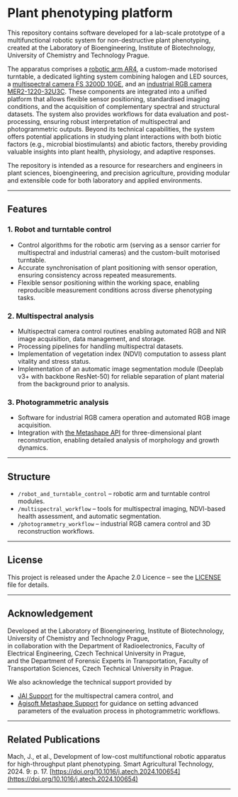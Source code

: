 # Plant phenotyping platform 

This repository contains software developed for a lab-scale prototype of a multifunctional robotic system for non-destructive plant phenotyping, created at the Laboratory of Bioengineering, Institute of Biotechnology, University of Chemistry and Technology Prague.  

The apparatus comprises a [robotic arm AR4](https://anninrobotics.com/), a custom-made motorised turntable, a dedicated lighting system combining halogen and LED sources, a [multispectral camera FS 3200D 10GE](https://ftp.stemmer-imaging.com/webdavs/docmanager/150153-JAI-FS-3200D-10GE-Datasheet.pdf), and an [industrial RGB camera MER2-1220-32U3C](https://en.daheng-imaging.com/show-106-1997-1.html). These components are integrated into a unified platform that allows flexible sensor positioning, standardised imaging conditions, and the acquisition of complementary spectral and structural datasets. The system also provides workflows for data evaluation and post-processing, ensuring robust interpretation of multispectral and photogrammetric outputs. Beyond its technical capabilities, the system offers potential applications in studying plant interactions with both biotic factors (e.g., microbial biostimulants) and abiotic factors, thereby providing valuable insights into plant health, physiology, and adaptive responses. 

The repository is intended as a resource for researchers and engineers in plant sciences, bioengineering, and precision agriculture, providing modular and extensible code for both laboratory and applied environments.

 ---

## Features

### 1. Robot and turntable control
- Control algorithms for the robotic arm (serving as a sensor carrier for multispectral and industrial cameras) and the custom-built motorised turntable.
- Accurate synchronisation of plant positioning with sensor operation, ensuring consistency across repeated measurements.
- Flexible sensor positioning within the working space, enabling reproducible measurement conditions across diverse phenotyping tasks.

### 2. Multispectral analysis
- Multispectral camera control routines enabling automated RGB and NIR image acquisition, data management, and storage.
- Processing pipelines for handling multispectral datasets.  
- Implementation of vegetation index (NDVI) computation to assess plant vitality and stress status.  
- Implementation of an automatic image segmentation module (Deeplab v3+ with backbone ResNet-50) for reliable separation of plant material from the background prior to analysis.  

### 3. Photogrammetric analysis
- Software for industrial RGB camera operation and automated RGB image acquisition.  
- Integration with [the Metashape API](https://www.agisoft.com/pdf/metashape_python_api_2_0_0.pdf) for three-dimensional plant reconstruction, enabling detailed analysis of morphology and growth dynamics.  

---

## Structure
- `/robot_and_turntable_control` – robotic arm and turntable control modules.  
- `/multispectral_workflow` – tools for multispectral imaging, NDVI-based health assessment, and automatic segmentation.  
- `/photogrammetry_workflow` – industrial RGB camera control and 3D reconstruction workflows.  

---

## License
This project is released under the Apache 2.0 Licence – see the [LICENSE](./LICENSE) file for details.  

---

## Acknowledgement
Developed at the Laboratory of Bioengineering, Institute of Biotechnology, University of Chemistry and Technology Prague,  
in collaboration with the Department of Radioelectronics, Faculty of Electrical Engineering, Czech Technical University in Prague,  
and the Department of Forensic Experts in Transportation, Faculty of Transportation Sciences, Czech Technical University in Prague.  

We also acknowledge the technical support provided by  
- [JAI Support](https://support.jai.com/hc/en-us) for the multispectral camera control, and  
- [Agisoft Metashape Support](https://www.agisoftmetashape.com/support/?srsltid=AfmBOopHtxRqLW6budwORrpX34QVnSkSQnkvERqKRR9fFE1lLZ1-gCzI) for guidance on setting advanced parameters of the evaluation process in photogrammetric workflows.  

---

## Related Publications
Mach, J., et al., Development of low-cost multifunctional robotic apparatus for high-throughput plant phenotyping. Smart Agricultural Technology, 2024. 9: p. 17. [https://doi.org/10.1016/j.atech.2024.100654](https://doi.org/10.1016/j.atech.2024.100654)

---
